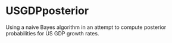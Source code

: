 # USGDPposterior
Using a naive Bayes algorithm in an attempt to compute posterior probabilities for US GDP growth rates. 
